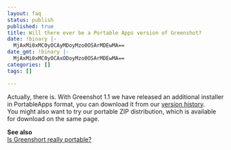 ```yaml
---
layout: faq
status: publish
published: true
title: Will there ever be a Portable Apps version of Greenshot?
date: !binary |-
  MjAxMi0xMC0yOCAyMDoyMzo0OSArMDEwMA==
date_gmt: !binary |-
  MjAxMi0xMC0yOCAxODoyMzo0OSArMDEwMA==
categories: []
tags: []

---
```

<p>Actually, there is. With Greenshot 1.1 we have released an additional installer in PortableApps format, you can download it from our <a href="/version-history/">version history</a>.<br />
You might also want to try our portable ZIP distribution, which is available for download on the same page.</p>
<p><strong>See also</strong><br />
<a href="/faq/is-greenshort-really-portable/" title="Is Greenshort really portable?">Is Greenshort really portable?</a></p>

